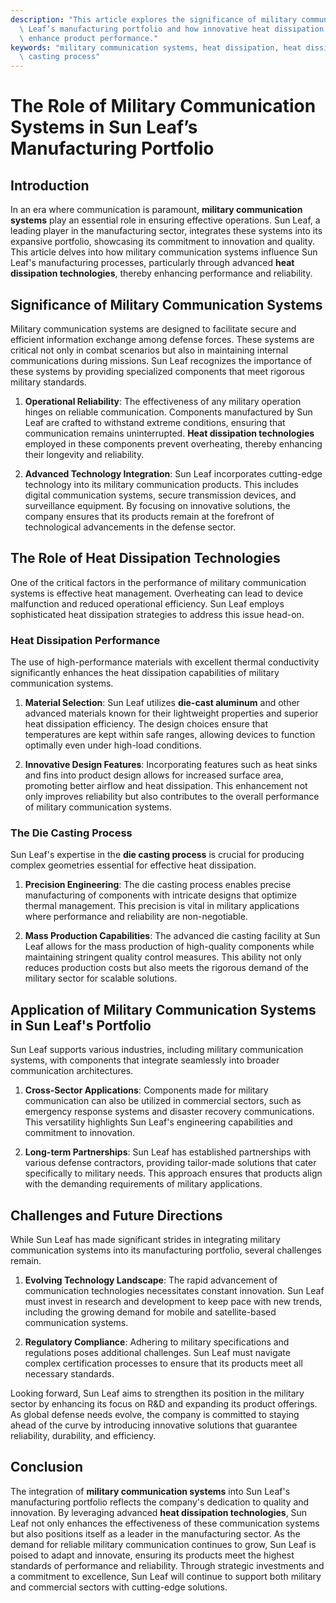 ```yaml
---
description: "This article explores the significance of military communication systems within Sun\
  \ Leaf’s manufacturing portfolio and how innovative heat dissipation technologies\
  \ enhance product performance."
keywords: "military communication systems, heat dissipation, heat dissipation performance, die\
  \ casting process"
---
```

# The Role of Military Communication Systems in Sun Leaf’s Manufacturing Portfolio

## Introduction

In an era where communication is paramount, **military communication systems** play an essential role in ensuring effective operations. Sun Leaf, a leading player in the manufacturing sector, integrates these systems into its expansive portfolio, showcasing its commitment to innovation and quality. This article delves into how military communication systems influence Sun Leaf's manufacturing processes, particularly through advanced **heat dissipation technologies**, thereby enhancing performance and reliability.

## Significance of Military Communication Systems

Military communication systems are designed to facilitate secure and efficient information exchange among defense forces. These systems are critical not only in combat scenarios but also in maintaining internal communications during missions. Sun Leaf recognizes the importance of these systems by providing specialized components that meet rigorous military standards. 

1. **Operational Reliability**: The effectiveness of any military operation hinges on reliable communication. Components manufactured by Sun Leaf are crafted to withstand extreme conditions, ensuring that communication remains uninterrupted. **Heat dissipation technologies** employed in these components prevent overheating, thereby enhancing their longevity and reliability.

2. **Advanced Technology Integration**: Sun Leaf incorporates cutting-edge technology into its military communication products. This includes digital communication systems, secure transmission devices, and surveillance equipment. By focusing on innovative solutions, the company ensures that its products remain at the forefront of technological advancements in the defense sector.

## The Role of Heat Dissipation Technologies

One of the critical factors in the performance of military communication systems is effective heat management. Overheating can lead to device malfunction and reduced operational efficiency. Sun Leaf employs sophisticated heat dissipation strategies to address this issue head-on.

### Heat Dissipation Performance

The use of high-performance materials with excellent thermal conductivity significantly enhances the heat dissipation capabilities of military communication systems. 

1. **Material Selection**: Sun Leaf utilizes **die-cast aluminum** and other advanced materials known for their lightweight properties and superior heat dissipation efficiency. The design choices ensure that temperatures are kept within safe ranges, allowing devices to function optimally even under high-load conditions.

2. **Innovative Design Features**: Incorporating features such as heat sinks and fins into product design allows for increased surface area, promoting better airflow and heat dissipation. This enhancement not only improves reliability but also contributes to the overall performance of military communication systems.

### The Die Casting Process

Sun Leaf's expertise in the **die casting process** is crucial for producing complex geometries essential for effective heat dissipation. 

1. **Precision Engineering**: The die casting process enables precise manufacturing of components with intricate designs that optimize thermal management. This precision is vital in military applications where performance and reliability are non-negotiable.

2. **Mass Production Capabilities**: The advanced die casting facility at Sun Leaf allows for the mass production of high-quality components while maintaining stringent quality control measures. This ability not only reduces production costs but also meets the rigorous demand of the military sector for scalable solutions.

## Application of Military Communication Systems in Sun Leaf's Portfolio

Sun Leaf supports various industries, including military communication systems, with components that integrate seamlessly into broader communication architectures. 

1. **Cross-Sector Applications**: Components made for military communication can also be utilized in commercial sectors, such as emergency response systems and disaster recovery communications. This versatility highlights Sun Leaf's engineering capabilities and commitment to innovation.

2. **Long-term Partnerships**: Sun Leaf has established partnerships with various defense contractors, providing tailor-made solutions that cater specifically to military needs. This approach ensures that products align with the demanding requirements of military applications.

## Challenges and Future Directions

While Sun Leaf has made significant strides in integrating military communication systems into its manufacturing portfolio, several challenges remain. 

1. **Evolving Technology Landscape**: The rapid advancement of communication technologies necessitates constant innovation. Sun Leaf must invest in research and development to keep pace with new trends, including the growing demand for mobile and satellite-based communication systems.

2. **Regulatory Compliance**: Adhering to military specifications and regulations poses additional challenges. Sun Leaf must navigate complex certification processes to ensure that its products meet all necessary standards. 

Looking forward, Sun Leaf aims to strengthen its position in the military sector by enhancing its focus on R&D and expanding its product offerings. As global defense needs evolve, the company is committed to staying ahead of the curve by introducing innovative solutions that guarantee reliability, durability, and efficiency.

## Conclusion

The integration of **military communication systems** into Sun Leaf's manufacturing portfolio reflects the company's dedication to quality and innovation. By leveraging advanced **heat dissipation technologies**, Sun Leaf not only enhances the effectiveness of these communication systems but also positions itself as a leader in the manufacturing sector. As the demand for reliable military communication continues to grow, Sun Leaf is poised to adapt and innovate, ensuring its products meet the highest standards of performance and reliability. Through strategic investments and a commitment to excellence, Sun Leaf will continue to support both military and commercial sectors with cutting-edge solutions.
